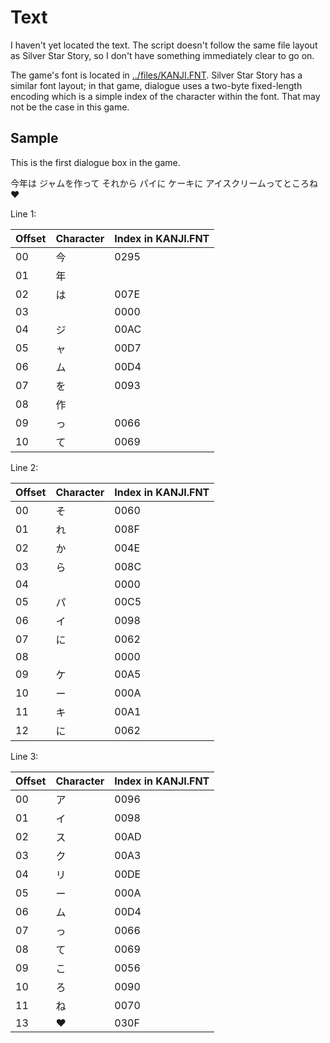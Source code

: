 # Text

I haven't yet located the text. The script doesn't follow the same file layout as Silver Star Story, so I don't have something immediately clear to go on.

The game's font is located in [../files/KANJI.FNT](KANJI.FNT). Silver Star Story has a similar font layout; in that game, dialogue uses a two-byte fixed-length encoding which is a simple index of the character within the font. That may not be the case in this game.

## Sample

This is the first dialogue box in the game.

今年は ジャムを作って
それから パイに ケーキに
アイスクリームってところね❤

Line 1:

| Offset | Character | Index in KANJI.FNT |
| ------ | --------- | ------------------ |
| 00 | 今 | 0295 |
| 01 | 年 |  |
| 02 | は | 007E |
| 03 |   | 0000 |
| 04 | ジ | 00AC |
| 05 | ャ | 00D7 |
| 06 | ム | 00D4 |
| 07 | を | 0093 |
| 08 | 作 |  |
| 09 | っ | 0066 |
| 10 | て | 0069 |

Line 2:

| Offset | Character | Index in KANJI.FNT |
| ------ | --------- | ------------------ |
| 00 | そ | 0060 |
| 01 | れ | 008F |
| 02 | か | 004E |
| 03 | ら | 008C |
| 04 |   | 0000 |
| 05 | パ | 00C5 |
| 06 | イ | 0098 |
| 07 | に | 0062 |
| 08 |   | 0000 |
| 09 | ケ | 00A5 |
| 10 | ー | 000A |
| 11 | キ | 00A1 |
| 12 | に | 0062 |

Line 3:

| Offset | Character | Index in KANJI.FNT |
| ------ | --------- | ------------------ |
| 00 | ア | 0096 |
| 01 | イ | 0098 |
| 02 | ス | 00AD |
| 03 | ク | 00A3 |
| 04 | リ | 00DE |
| 05 | ー | 000A |
| 06 | ム | 00D4 |
| 07 | っ | 0066 |
| 08 | て | 0069 |
| 09 | こ | 0056 |
| 10 | ろ | 0090 |
| 11 | ね | 0070 |
| 13 | ❤︎ | 030F |

